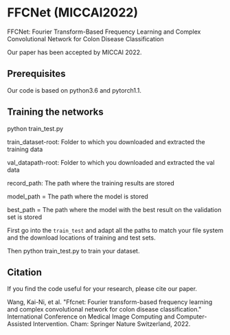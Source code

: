 # FFCNet (MICCAI2022)
FFCNet: Fourier Transform-Based Frequency Learning and Complex Convolutional Network for Colon Disease Classification

Our paper has been accepted by MICCAI 2022.

## Prerequisites
Our code is based on python3.6 and pytorch1.1.

## Training the networks 

python train_test.py 

train_dataset-root: Folder to which you downloaded and extracted the training data

val_datapath-root: Folder to which you downloaded and extracted the val data

record_path: The path where the training results are stored

model_path = The path where the model is stored

best_path = The path where the model with the best result on the validation set is stored

First go into the `train_test` and adapt all the paths to match your file system and the download locations of training and test sets.

Then python train_test.py to train your dataset.

## Citation

If you find the code useful for your research, please cite our paper.

Wang, Kai-Ni, et al. "Ffcnet: Fourier transform-based frequency learning and complex convolutional network for colon disease classification." International Conference on Medical Image Computing and Computer-Assisted Intervention. Cham: Springer Nature Switzerland, 2022.

